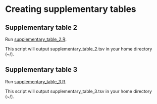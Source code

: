 # Creating supplementary tables

## Supplementary table 2

Run [supplementary_table_2.R](https://github.com/garudlab/Wasney-Briscoe/tree/main/scripts/supplementary_tables/supplementary_table_2.R).

This script will output supplementary_table_2.tsv in your home directory (~/).

## Supplementary table 3

Run [supplementary_table_3.R](https://github.com/garudlab/Wasney-Briscoe/tree/main/scripts/supplementary_tables/supplementary_table_3.R).

This script will output supplementary_table_3.tsv in your home directory (~/).
